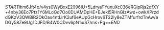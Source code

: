 $START$ihm6Jft4o/v4ys0WyBxxE2096lU+5LdryaTYunuXc036eRGIpRjs2dfXY+4nby36Eo7Ptz1Y6MLoGd7Oo0DUAMDpHE+EJekI5RHnGIzAwd+owkXPrzddGKzV3QWBiR2OkOax4ntLirK2uf6eAUpGcHrov6T22Iy8eZTMfurfrdTnAw/aDGy58Ze9Ug1DJFD/B4W0CDvv6pN1iuS7/ms+Pg==$END$